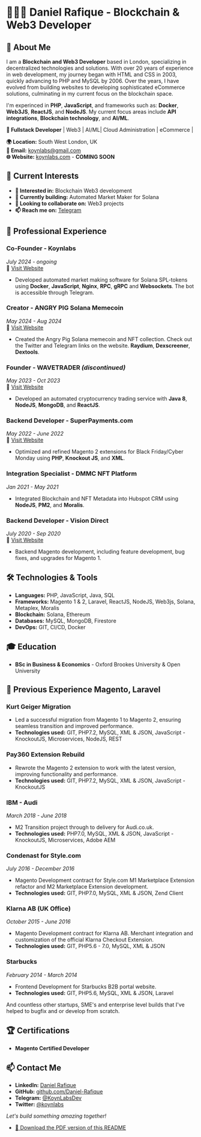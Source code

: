 # 👨🏾‍💻 Daniel Rafique - Blockchain & Web3 Developer

## 🚀 About Me

I am a **Blockchain and Web3 Developer** based in London, specializing in decentralized technologies and solutions. With over 20 years of experience in web development, my journey began with HTML and CSS in 2003, quickly advancing to PHP and MySQL by 2006. Over the years, I have evolved from building websites to developing sophisticated eCommerce solutions, culminating in my current focus on the blockchain space.

I'm experinced in **PHP**, **JavaScript**, and frameworks such as: **Docker**, **Web3JS**, **ReactJS**, and **NodeJS**. My current focus areas include **API integrations**, **Blockchain technology**, and **AI/ML**.

**🎯 Fullstack Developer** | Web3 |  AI/ML| Cloud Administration | eCommerce |

**🌍 Location:** South West London, UK  
**📧 Email:** [koynlabs@gmail.com](mailto:koynlabs@gmail.com)  
**🌐 Website:** [koynlabs.com](https://www.koynlabs.com) - **COMING SOON**

## 💼 Current Interests

- **👀 Interested in:** Blockchain Web3 development
- **🌱 Currently building:** Automated Market Maker for Solana
- **💞️ Looking to collaborate on:** Web3 projects
- **📫 Reach me on:** [Telegram](https://t.me/KoynLabsDev)

## 💼 Professional Experience

### **Co-Founder - Koynlabs**
*July 2024 - ongoing*  
🔗 [Visit Website](https://koynlabs.com)  
- Developed automated market making software for Solana SPL-tokens using **Docker**, **JavaScript**, **Nginx**, **RPC**, **gRPC** and **Websockets**. The bot is accessible through Telegram.

### **Creator - ANGRY PIG Solana Memecoin**
*May 2024 - Aug 2024*  
🔗 [Visit Website](https://angrypig.io)  
- Created the Angry Pig Solana memecoin and NFT collection. Check out the Twitter and Telegram links on the website. **Raydium**, **Dexscreener**, **Dextools**.

### **Founder - WAVETRADER** *(discontinued)*
*May 2023 - Oct 2023*  
🔗 [Visit Website](https://wavetrader.org)  
- Developed an automated cryptocurrency trading service with **Java 8**, **NodeJS**, **MongoDB**, and **ReactJS**.

### **Backend Developer - SuperPayments.com**
*May 2022 - June 2022*  
🔗 [Visit Website](https://superpayments.com)  
- Optimized and refined Magento 2 extensions for Black Friday/Cyber Monday using **PHP**, **Knockout JS**, and **XML**.

### **Integration Specialist - DMMC NFT Platform**
*Jan 2021 - May 2021*  
- Integrated Blockchain and NFT Metadata into Hubspot CRM using **NodeJS**, **PM2**, and **Moralis**.

### **Backend Developer - Vision Direct**
*July 2020 - Sep 2020*  
🔗 [Visit Website](https://visiondirect.co.uk)  
- Backend Magento development, including feature development, bug fixes, and upgrades for Magento 1.

## 🛠️ Technologies & Tools

- **Languages:** PHP, JavaScript, Java, SQL
- **Frameworks:** Magento 1 & 2, Laravel, ReactJS, NodeJS, Web3js, Solana, Metaplex, Moralis
- **Blockchain:** Solana, Ethereum
- **Databases:** MySQL, MongoDB, Firestore
- **DevOps:** GIT, CI/CD, Docker

## 🎓 Education

- **BSc in Business & Economics** - Oxford Brookes University & Open University

## 🌟 Previous Experience **Magento**, **Laravel**

### **Kurt Geiger Migration**
- Led a successful migration from Magento 1 to Magento 2, ensuring seamless transition and improved performance.  
- **Technologies used:** GIT, PHP7.2, MySQL, XML & JSON, JavaScript - KnockoutJS, Microservices, NodeJS, REST

### **Pay360 Extension Rebuild**
- Rewrote the Magento 2 extension to work with the latest version, improving functionality and performance.  
- **Technologies used:** GIT, PHP7.2, MySQL, XML & JSON, JavaScript - KnockoutJS

### **IBM - Audi**
*March 2018 - June 2018*  
- M2 Transition project through to delivery for Audi.co.uk.  
- **Technologies used:** PHP7.0, MySQL, XML & JSON, JavaScript - KnockoutJS, Microservices, Adobe AEM

### **Condenast for Style.com**
*July 2016 - December 2016*  
- Magento Development contract for Style.com M1 Marketplace Extension refactor and M2 Marketplace Extension development.  
- **Technologies used:** GIT, PHP7.0, MySQL, XML & JSON, Zend Client

### **Klarna AB (UK Office)**
*October 2015 - June 2016*  
- Magento Development contract for Klarna AB. Merchant integration and customization of the official Klarna Checkout Extension.  
- **Technologies used:** GIT, PHP5.6 - 7.0, MySQL, XML & JSON


### **Starbucks**
*February 2014 - March 2014*  
- Frontend Development for Starbucks B2B portal website.  
- **Technologies used:** GIT, PHP5.6, MySQL, XML & JSON, Laravel

And countless other startups, SME's and enterprise level builds that I've helped to bugfix and or develop from scratch.

## 🏆 Certifications

- **Magento Certified Developer**

## 📫 Contact Me

- **LinkedIn:** [Daniel Rafique](https://www.linkedin.com/in/danielrafique/)
- **GitHub:** [github.com/Daniel-Rafique](https://github.com/Daniel-Rafique/)
- **Telegram:** [@KoynLabsDev](https://t.me/KoynLabsDev)
- **Twitter:** [@koynlabs](https://twitter.com/koynlabs)

*Let's build something amazing together!*

- [📄 Download the PDF version of this README](https://github.com/Daniel-Rafique/Daniel-Rafique/blob/main/README.pdf)


